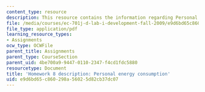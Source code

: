 ```yaml
---
content_type: resource
description: This resource contains the information regarding Personal energy consumption.
file: /media/courses/ec-701j-d-lab-i-development-fall-2009/e9d6bd65c860298a56025d82cb37dc07_MITEC_701JF09_hw8.pdf
file_type: application/pdf
learning_resource_types:
- Assignments
ocw_type: OCWFile
parent_title: Assignments
parent_type: CourseSection
parent_uid: 4be700a9-9447-0110-2347-f4cd1fdc5880
resourcetype: Document
title: 'Homework 8 description: Personal energy consumption'
uid: e9d6bd65-c860-298a-5602-5d82cb37dc07
---
```

